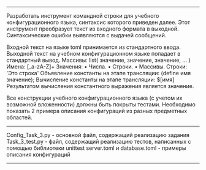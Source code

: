 ----------------------
Разработать инструмент командной строки для учебного конфигурационного 
языка, синтаксис которого приведен далее. Этот инструмент преобразует текст из 
входного формата в выходной. Синтаксические ошибки выявляются с выдачей 
сообщений. 


Входной текст на языке toml принимается из стандартного ввода. Выходной 
текст на учебном конфигурационном языке попадает в стандартный вывод. 
Массивы: 
list( значение, значение, значение, ... ) 
Имена: 
[_a-zA-Z]+ 
Значения: 
• Числа. 
• Строки. 
• Массивы. 
Строки: 
'Это строка' 
Объявление константы на этапе трансляции: 
(define имя значение); 
Вычисление константы на этапе трансляции: 
$[имя] 
Результатом вычисления константного выражения является значение. 


Все конструкции учебного конфигурационного языка (с учетом их 
возможной вложенности) должны быть покрыты тестами. Необходимо показать 2 
примера описания конфигураций из разных предметных областей. 

----------------------

Config_Task_3.py - основной файл, содержащий реализацию задания
Task_3_test.py - файл, содержащий реализацию тестов, написанных с помощью библиотеки unittest
server.toml и database.toml - примеры описания конфигураций

----------------------
